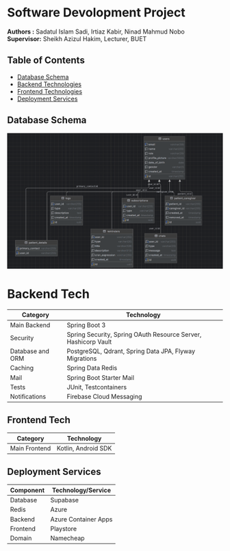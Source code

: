 # Software Devolopment Project

**Authors :** Sadatul Islam Sadi, Irtiaz Kabir, Ninad Mahmud Nobo <br>
**Supervisor:** Sheikh Azizul Hakim, Lecturer, BUET

## Table of Contents
- [Database Schema](#database-schema)
- [Backend Technologies](#backend-tech)
- [Frontend Technologies](#frontend-tech)
- [Deployment Services](#deployment-services)

## Database Schema

![Database Schema](assets/db_schema.png)

# Backend Tech

| **Category**        | **Technology**                                                                        |
|---------------------|---------------------------------------------------------------------------------------|
| Main Backend        | Spring Boot 3                                                                         |
| Security            | Spring Security, Spring OAuth Resource Server, Hashicorp Vault            |
| Database and ORM    | PostgreSQL, Qdrant, Spring Data JPA, Flyway Migrations                                             |
| Caching             | Spring Data Redis                                                                     |
| Mail                | Spring Boot Starter Mail                                                              |
| Tests               | JUnit, Testcontainers                                                                 |
| Notifications       | Firebase Cloud Messaging  

## Frontend Tech

| **Category**                    | **Technology**                                                                            |
|---------------------------------|-------------------------------------------------------------------------------------------|
| Main Frontend                   | Kotlin, Android SDK                                                                  

## Deployment Services

| **Component**         | **Technology/Service**                    |
|-----------------------|-------------------------------------------|
| Database              | Supabase                                 |
| Redis                 | Azure                  |
| Backend               | Azure Container Apps                  |
| Frontend              | Playstore                                    |
| Domain                | Namecheap                                 |

